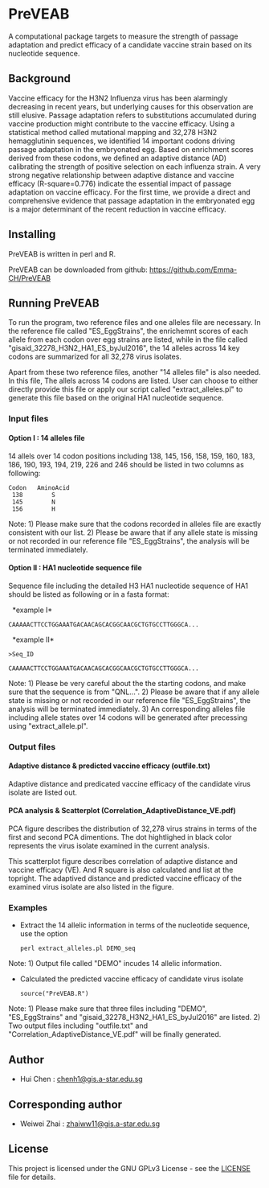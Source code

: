 # PreVEAB
A computational package targets to measure the strength of passage adaptation and predict efficacy of a candidate vaccine strain based on its nucleotide sequence.


## Background
Vaccine efficacy for the H3N2 Influenza virus has been alarmingly decreasing in recent years, but underlying causes for this observation are still elusive. Passage adaptation refers to substitutions accumulated during vaccine production might contribute to the vaccine efficacy. Using a statistical method called mutational mapping and 32,278 H3N2 hemagglutinin sequences, we identified 14 important codons driving passage adaptation in the embryonated egg. Based on enrichment scores derived from these codons, we defined an adaptive distance (AD) calibrating the strength of positive selection on each influenza strain. A very strong negative relationship between adaptive distance and vaccine efficacy (R-square=0.776) indicate the essential impact of passage adaptation on vaccine efficacy. For the first time, we provide a direct and comprehensive evidence that passage adaptation in the embryonated egg is a major determinant of the recent reduction in vaccine efficacy.


## Installing

PreVEAB is written in perl and R.

PreVEAB can be downloaded from github: https://github.com/Emma-CH/PreVEAB


## Running PreVEAB

To run the program, two reference files and one alleles file are necessary. In the reference file called "ES_EggStrains", the enrichemnt scores of each allele from each codon over egg strains are listed, while in the file called "gisaid_32278_H3N2_HA1_ES_byJul2016", the 14 alleles across 14 key codons are summarized for all 32,278 virus isolates. 

Apart from these two reference files, another "14 alleles file" is also needed. In this file, The allels across 14 codons are listed. User can choose to either directly provide this file or apply our script called "extract_alleles.pl" to generate this file based on the original HA1 nucleotide sequence.


### Input files

#### Option I : 14 alleles file

 14 allels over 14 codon positions including 138, 145, 156, 158, 159, 160, 183, 186, 190, 193, 194, 219, 226 and 246 should be listed in two columns as following:

    Codon   AminoAcid
     138        S
     145        N 
     156        H

Note: 1) Please make sure that the codons recorded in alleles file are exactly consistent with our list.
2) Please be aware that if any allele state is missing or not recorded in our reference file "ES_EggStrains", the analysis will be terminated immediately.

#### Option II : HA1 nucleotide sequence file

 Sequence file including the detailed H3 HA1 nucleotide sequence of HA1 should be listed as following or in a fasta format:
    
    \*example I\*
    
    CAAAAACTTCCTGGAAATGACAACAGCACGGCAACGCTGTGCCTTGGGCA...
    
    \*example II\*
    
    >Seq_ID
    
    CAAAAACTTCCTGGAAATGACAACAGCACGGCAACGCTGTGCCTTGGGCA...

Note: 1) Please be very careful about the the starting codons, and make sure that the sequence is from "QNL...".
2) Please be aware that if any allele state is missing or not recorded in our reference file "ES_EggStrains", the analysis will be terminated immediately.
3) An corresponding alleles file including allele states over 14 codons will be generated after precessing using "extract_allele.pl".

### Output files

#### Adaptive distance & predicted vaccine efficacy (outfile.txt)

Adaptive distance and predicated vaccine efficacy of the candidate virus isolate are listed out.

#### PCA analysis & Scatterplot (Correlation_AdaptiveDistance_VE.pdf)

PCA figure describes the distribution of 32,278 virus strains in terms of the first and second PCA dimentions. The dot hightlighed in black color represents the virus isolate examined in the current analysis.

This scatterplot figure describes correlation of adaptive distance and vaccine efficacy (VE). And R square is also calculated and list at the topright. The adaptived distance and predicted vaccine efficacy of the examined virus isolate are also listed in the figure.

### Examples

* Extract the 14 allelic information in terms of the nucleotide sequence, use the option

    `perl extract_alleles.pl DEMO_seq`

Note: 1) Output file called "DEMO" incudes 14 allelic information.

* Calculated the predicted vaccine efficacy of candidate virus isolate

    `source("PreVEAB.R")`

Note: 1) Please make sure that three files including "DEMO", "ES_EggStrains" and "gisaid_32278_H3N2_HA1_ES_byJul2016" are listed.
2) Two output files including "outfile.txt" and "Correlation_AdaptiveDistance_VE.pdf" will be finally generated.


## Author

* Hui Chen : chenh1@gis.a-star.edu.sg


## Corresponding author

*   Weiwei Zhai : zhaiww11@gis.a-star.edu.sg


## License

This project is licensed under the GNU GPLv3 License - see the
[LICENSE](LICENSE) file for details.
